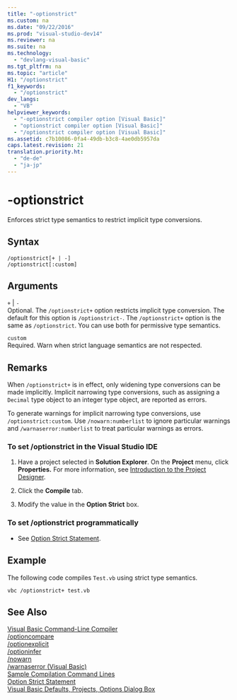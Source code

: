 ```yaml
---
title: "-optionstrict"
ms.custom: na
ms.date: "09/22/2016"
ms.prod: "visual-studio-dev14"
ms.reviewer: na
ms.suite: na
ms.technology: 
  - "devlang-visual-basic"
ms.tgt_pltfrm: na
ms.topic: "article"
H1: "/optionstrict"
f1_keywords: 
  - "/optionstrict"
dev_langs: 
  - "VB"
helpviewer_keywords: 
  - "-optionstrict compiler option [Visual Basic]"
  - "optionstrict compiler option [Visual Basic]"
  - "/optionstrict compiler option [Visual Basic]"
ms.assetid: c7b10086-0fa4-49db-b3c8-4ae0db5957da
caps.latest.revision: 21
translation.priority.ht: 
  - "de-de"
  - "ja-jp"
---
```

# -optionstrict
Enforces strict type semantics to restrict implicit type conversions.  
  
## Syntax  
  
```  
/optionstrict[+ | -]  
/optionstrict[:custom]  
```  
  
## Arguments  
 `+` &#124; `-`  
 Optional. The `/optionstrict+` option restricts implicit type conversion. The default for this option is `/optionstrict-`. The `/optionstrict+` option is the same as `/optionstrict`. You can use both for permissive type semantics.  
  
 `custom`  
 Required. Warn when strict language semantics are not respected.  
  
## Remarks  
 When `/optionstrict+` is in effect, only widening type conversions can be made implicitly. Implicit narrowing type conversions, such as assigning a `Decimal` type object to an integer type object, are reported as errors.  
  
 To generate warnings for implicit narrowing type conversions, use `/optionstrict:custom`. Use `/nowarn:numberlist` to ignore particular warnings and `/warnaserror:numberlist` to treat particular warnings as errors.  
  
### To set /optionstrict in the Visual Studio IDE  
  
1.  Have a project selected in **Solution Explorer**. On the **Project** menu, click **Properties.** For more information, see [Introduction to the Project Designer](assetId:///898dd854-c98d-430c-ba1b-a913ce3c73d7).  
  
2.  Click the **Compile** tab.  
  
3.  Modify the value in the **Option Strict** box.  
  
### To set /optionstrict programmatically  
  
-   See [Option Strict Statement](../vs140/option-strict-statement.md).  
  
## Example  
 The following code compiles `Test.vb` using strict type semantics.  
  
```  
vbc /optionstrict+ test.vb  
```  
  
## See Also  
 [Visual Basic Command-Line Compiler](../vs140/visual-basic-command-line-compiler.md)   
 [/optioncompare](../vs140/-optioncompare.md)   
 [/optionexplicit](../vs140/-optionexplicit.md)   
 [/optioninfer](../vs140/-optioninfer.md)   
 [/nowarn](../vs140/-nowarn.md)   
 [/warnaserror (Visual Basic)](../vs140/-warnaserror--visual-basic-.md)   
 [Sample Compilation Command Lines](../vs140/sample-compilation-command-lines--visual-basic-.md)   
 [Option Strict Statement](../vs140/option-strict-statement.md)   
 [Visual Basic Defaults, Projects, Options Dialog Box](../vs140/visual-basic-defaults--projects--options-dialog-box.md)